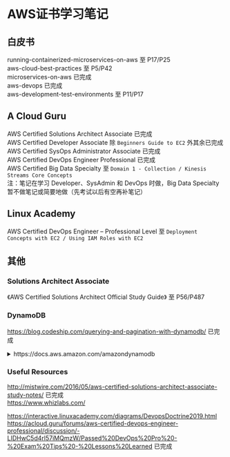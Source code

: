 # AWS证书学习笔记

## 白皮书
running-containerized-microservices-on-aws 至 P17/P25  
aws-cloud-best-practices 至 P5/P42  
microservices-on-aws 已完成  
aws-devops 已完成  
aws-development-test-environments 至 P11/P17  
  
## A Cloud Guru
AWS Certified Solutions Architect Associate 已完成  
AWS Certified Developer Associate 除 `Beginners Guide to EC2` 外其余已完成  
AWS Certified SysOps Administrator Associate 已完成  
AWS Certified DevOps Engineer Professional 已完成  
AWS Certified Big Data Specialty 至 `Domain 1 - Collection / Kinesis Streams Core Concepts`  
注：笔记在学习 Developer、SysAdmin 和 DevOps 时做，Big Data Specialty 暂不做笔记或简要地做（先考试以后有空再补笔记）  
  
## Linux Academy
AWS Certified DevOps Engineer – Professional Level 至 `Deployment Concepts with EC2 / Using IAM Roles with EC2`  
  
## 其他
### Solutions Architect Associate
《AWS Certified Solutions Architect Official Study Guide》 至 P56/P487  
### DynamoDB
https://blog.codeship.com/querying-and-pagination-with-dynamodb/ 已完成  
<details>
    <summary>https://docs.aws.amazon.com/amazondynamodb</summary>
    https://docs.aws.amazon.com/amazondynamodb/latest/APIReference/API_Scan.html 已完成  
</details>
  
### Useful Resources
http://mistwire.com/2016/05/aws-certified-solutions-architect-associate-study-notes/ 已完成  
https://www.whizlabs.com/  
  
https://interactive.linuxacademy.com/diagrams/DevopsDoctrine2019.html  
https://acloud.guru/forums/aws-certified-devops-engineer-professional/discussion/-LIDHwC5d4rl57iMQmzW/Passed%20DevOps%20Pro%20-%20Exam%20Tips%20-%20Lessons%20Learned 已完成  
